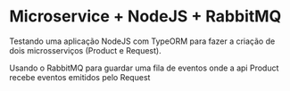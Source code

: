 # Microservice + NodeJS + RabbitMQ

<p>Testando uma aplicação NodeJS com TypeORM para fazer a criação de dois microsserviços (Product e Request).</p>

<p>Usando o RabbitMQ para guardar uma fila de eventos onde a api Product recebe eventos emitidos pelo Request</p>
